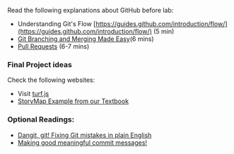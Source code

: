 
Read the following explanations about GitHub before lab:
- Understanding Git's Flow [https://guides.github.com/introduction/flow/](https://guides.github.com/introduction/flow/) (5 min)
- [Git Branching and Merging Made Easy](https://medium.com/swlh/git-branching-and-merging-made-easy-f7dacd4aa75e)(6 mins)
- [Pull Requests](https://blog.containerize.com/2021/02/04/understand-and-learn-branches-and-pull-requests-in-git/) (6-7 mins)



### Final Project ideas
Check the following websites:
- Visit [turf.js](https://turfjs.org/)
- [StoryMap Example from our Textbook](https://handsondataviz.github.io/leaflet-storymaps-with-google-sheets/)

### Optional Readings:
- [Dangit, git! Fixing Git mistakes in plain English](https://dangitgit.com/)
- [Making good meaningful commit messages!](https://www.conventionalcommits.org/en/v1.0.0/)

